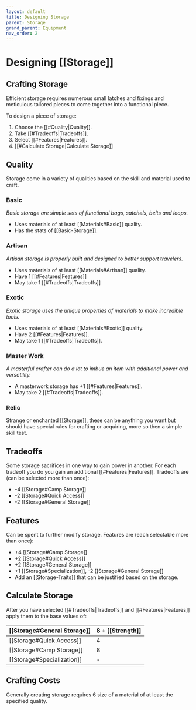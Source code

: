 ```yaml
---
layout: default
title: Designing Storage
parent: Storage
grand_parent: Equipment
nav_order: 2
---
```

# Designing [[Storage]]

## Crafting Storage
Efficient storage requires numerous small latches and fixings and meticulous tailored pieces to come together into a functional piece.

To design a piece of storage:
1. Choose the [[#Quality|Quality]].
2. Take [[#Tradeoffs|Tradeoffs]].
3. Select [[#Features|Features]].
4. [[#Calculate Storage|Calculate Storage]]
## Quality
Storage come in a variety of qualities based on the skill and material used to craft.
### Basic
*Basic storage are simple sets of functional bags, satchels, belts and loops.*
* Uses materials of at least [[Materials#Basic]] quality.
* Has the stats of [[Basic-Storage]].

### Artisan
*Artisan storage is properly built and designed to better support travelers.*
* Uses materials of at least [[Materials#Artisan]] quality.
* Have 1 [[#Features|Features]]
* May take 1 [[#Tradeoffs|Tradeoffs]]

### Exotic
*Exotic storage uses the unique properties of materials to make incredible tools.* 
* Uses materials of at least [[Materials#Exotic]] quality.
* Have 2 [[#Features|Features]].
* May take 1 [[#Tradeoffs|Tradeoffs]].

### Master Work
*A masterful crafter can do a lot to imbue an item with additional power and versatility.* 
* A masterwork storage has +1 [[#Features|Features]].
* May take 2 [[#Tradeoffs|Tradeoffs]]. 
### Relic
Strange or enchanted [[Storage]], these can be anything you want but should have special rules for crafting or acquiring, more so then a simple skill test.

## Tradeoffs
Some storage sacrifices in one way to gain power in another. For each tradeoff you do you gain an additional [[#Features|Features]]. Tradeoffs are (can be selected more than once):
- -4 [[Storage#Camp Storage]]
- -2 [[Storage#Quick Access]]
- -2 [[Storage#General Storage]]
## Features
 Can be spent to further modify storage. Features are (each selectable more than once):
 * +4 [[Storage#Camp Storage]]
 * +2 [[Storage#Quick Access]]
 * +2 [[Storage#General Storage]]
 * +1 [[Storage#Specialization]], -2 [[Storage#General Storage]]
 * Add an [[Storage-Traits]] that can be justified based on the storage.

## Calculate Storage
After you have selected [[#Tradeoffs|Tradeoffs]] and [[#Features|Features]] apply them to the base values of:

| [[Storage#General Storage]] | 8 + [[Strength]] |
| ------------------------------------------------- | ---------------------------------- |
| [[Storage#Quick Access]]       | 4                                  |
| [[Storage#Camp Storage]]       | 8                                  |
| [[Storage#Specialization]]     | -                                  |

## Crafting Costs
Generally creating storage requires 6 size of a material of at least the specified quality. 
